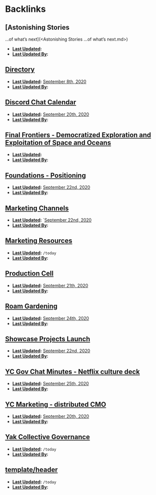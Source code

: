 
# Backlinks
## [Astonishing Stories
...of what’s next](<Astonishing Stories
...of what’s next.md>)
- **[Last Updated](<Last Updated.md>):**
- **[Last Updated By](<Last Updated By.md>):**

## [Directory](<Directory.md>)
- **[Last Updated](<Last Updated.md>):** [September 8th, 2020](<September 8th, 2020.md>)
- **[Last Updated By](<Last Updated By.md>):**

## [Discord Chat Calendar](<Discord Chat Calendar.md>)
- **[Last Updated](<Last Updated.md>):** [September 20th, 2020](<September 20th, 2020.md>)
- **[Last Updated By](<Last Updated By.md>):**

## [Final Frontiers - Democratized Exploration and Exploitation of Space and Oceans](<Final Frontiers - Democratized Exploration and Exploitation of Space and Oceans.md>)
- **[Last Updated](<Last Updated.md>):**
- **[Last Updated By](<Last Updated By.md>):**

## [Foundations - Positioning](<Foundations - Positioning.md>)
- **[Last Updated](<Last Updated.md>):** [September 22nd, 2020](<September 22nd, 2020.md>)
- **[Last Updated By](<Last Updated By.md>):**

## [Marketing Channels](<Marketing Channels.md>)
- **[Last Updated](<Last Updated.md>):** `[September 22nd, 2020](<September 22nd, 2020.md>)
- **[Last Updated By](<Last Updated By.md>):**

## [Marketing Resources](<Marketing Resources.md>)
- **[Last Updated](<Last Updated.md>):** `/today`
- **[Last Updated By](<Last Updated By.md>):**

## [Production Cell](<Production Cell.md>)
- **[Last Updated](<Last Updated.md>):** [September 21th, 2020](<September 21th, 2020.md>)
- **[Last Updated By](<Last Updated By.md>):**

## [Roam Gardening](<Roam Gardening.md>)
- **[Last Updated](<Last Updated.md>):** [September 24th, 2020](<September 24th, 2020.md>)
- **[Last Updated By](<Last Updated By.md>):**

## [Showcase Projects Launch](<Showcase Projects Launch.md>)
- **[Last Updated](<Last Updated.md>):** [September 22nd, 2020](<September 22nd, 2020.md>)
- **[Last Updated By](<Last Updated By.md>):**

## [YC Gov Chat Minutes - Netflix culture deck](<YC Gov Chat Minutes - Netflix culture deck.md>)
- **[Last Updated](<Last Updated.md>):** [September 25th, 2020](<September 25th, 2020.md>)
- **[Last Updated By](<Last Updated By.md>):**

## [YC Marketing - distributed CMO](<YC Marketing - distributed CMO.md>)
- **[Last Updated](<Last Updated.md>):** [September 20th, 2020](<September 20th, 2020.md>)
- **[Last Updated By](<Last Updated By.md>):**

## [Yak Collective Governance](<Yak Collective Governance.md>)
- **[Last Updated](<Last Updated.md>):** `/today`
- **[Last Updated By](<Last Updated By.md>):**

## [template/header](<template/header.md>)
- **[Last Updated](<Last Updated.md>):** `/today`
- **[Last Updated By](<Last Updated By.md>):**

